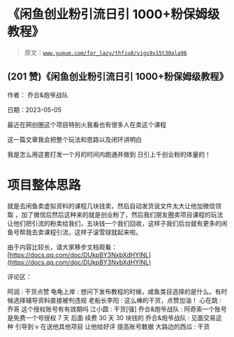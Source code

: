 # 《闲鱼创业粉引流日引 1000+粉保姆级教程》

> 原文：[`www.yuque.com/for_lazy/thfiu8/vigs9x15t30ala96`](https://www.yuque.com/for_lazy/thfiu8/vigs9x15t30ala96)



## (201 赞)《闲鱼创业粉引流日引 1000+粉保姆级教程》 

作者： 乔合&炮爷战队 

日期：2023-05-05 

最近在网创圈这个项目特别火我看也有很多人在卖这个课程 

这一篇文章我会把整个玩法和思路以及闭环讲明白  

我是怎么用这套打发一个月的时间内跑通并做到 日引上千创业粉的体量的！ 

#   

# 项目整体思路 

就是去闲鱼卖虚拟资料的课程几块钱卖，然后自动发货说文件太大让他加微信领取 ，加了微信后然后这种来的就是创业粉了，然后我们朋友圈卖项目课程的玩法让他们把引流的粉卖给我们，五块钱一个我们回收，这样子我们后台就有更多的闲鱼号帮我去卖课程引流，这样子滚雪球就起来啦。 

由于内容比较长，请大家移步文档观看：[https://docs.qq.com/doc/DUkpBY3NxbXdHYlNL](https://docs.qq.com/doc/DUkpBY3NxbXdHYlNL) 

评论区： 

阿润 : 干货点赞 龟龟上岸 : 想问下发布教程的时候，咸鱼类目选择的是什么。有时候选择辅导资料直接被判违规 老船长李阳 : 这么棒的干货，点赞加油！ 心在跳 : 乔哥 这个授权账号有有效期吗 江小圆 : 干货[强] 乔合&炮爷战队 : 阿奇索一个账号是免费一个号授权 7 天 后面 续费 30 天 30 块钱的 乔合&炮爷战队 : 见面交易这种 引导到 v 在送他其他项目 让他给好评 提高账号数据 大路边的西瓜 : 干货